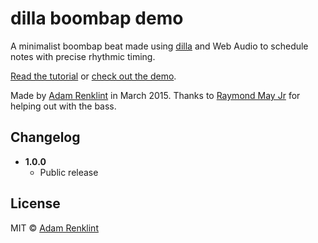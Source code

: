 # dilla boombap demo

A minimalist boombap beat made using [dilla](https://www.npmjs.com/package/dilla) and Web Audio to schedule notes with precise rhythmic timing.

[Read the tutorial](http://adamrenklint.com/making-boombap-beat-with-dilla) or [check out the demo](http://adamrenklint.github.io/dilla-boombap-demo).

Made by [Adam Renklint](http://adamrenklint.com) in March 2015. Thanks to [Raymond May Jr](https://github.com/octatone) for helping out with the bass.

## Changelog

- **1.0.0**
  - Public release

## License

MIT © [Adam Renklint](http://adamrenklint.com)
